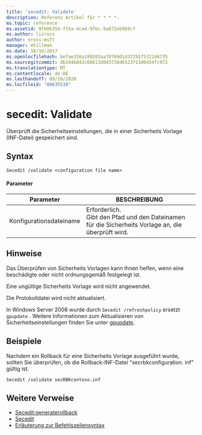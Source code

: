 ```yaml
---
title: 'secedit: Validate'
description: Referenz Artikel für * * * *-
ms.topic: reference
ms.assetid: 9fb06354-f55a-4ca4-9fbc-9a872eb9b9cf
ms.author: lizross
author: eross-msft
manager: mtillman
ms.date: 10/16/2017
ms.openlocfilehash: be7ae316a189203aa70769d1d37291f532166735
ms.sourcegitcommit: db2d46842c68813d043738d6523f13d8454fc972
ms.translationtype: MT
ms.contentlocale: de-DE
ms.lasthandoff: 09/10/2020
ms.locfileid: "89635530"
---
```

# <a name="seceditvalidate"></a>secedit: Validate



Überprüft die Sicherheitseinstellungen, die in einer Sicherheits Vorlage (INF-Datei) gespeichert sind.

## <a name="syntax"></a>Syntax

```
Secedit /validate <configuration file name>

```

#### <a name="parameters"></a>Parameter

|Parameter|BESCHREIBUNG|
|---------|-----------|
|Konfigurationsdateiname|Erforderlich.</br>Gibt den Pfad und den Dateinamen für die Sicherheits Vorlage an, die überprüft wird.|

## <a name="remarks"></a>Hinweise

Das Überprüfen von Sicherheits Vorlagen kann Ihnen helfen, wenn eine beschädigte oder nicht ordnungsgemäß festgelegt ist.

Eine ungültige Sicherheits Vorlage wird nicht angewendet.

Die Protokolldatei wird nicht aktualisiert.

In Windows Server 2008 wurde durch `Secedit /refreshpolicy` ersetzt `gpupdate` . Weitere Informationen zum Aktualisieren von Sicherheitseinstellungen finden Sie unter [gpupdate](gpupdate.md).

## <a name="examples"></a>Beispiele

Nachdem ein Rollback für eine Sicherheits Vorlage ausgeführt wurde, sollten Sie überprüfen, ob die Rollback-INF-Datei "secrbkconfiguration. inf" gültig ist.
```
Secedit /validate secRBKcontoso.inf
```

## <a name="additional-references"></a>Weitere Verweise

-   [Secedit:generaterollback](secedit-generaterollback.md)
-   [Secedit](secedit.md)
- [Erläuterung zur Befehlszeilensyntax](command-line-syntax-key.md)